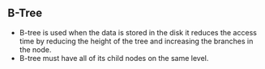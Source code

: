 ## B-Tree

- B-tree is used when the data is stored in the disk it reduces the access time by reducing the height of the tree and increasing the branches in the node.
- B-tree must have all of its child nodes on the same level.